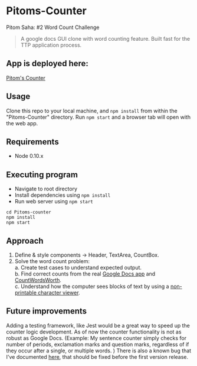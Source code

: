 # Pitoms-Counter

Pitom Saha: #2 Word Count Challenge  
>A google docs GUI clone with word counting feature. Built fast for the TTP application process.  

## App is deployed here:

[Pitom's Counter](https://pitoms-gdoc-counter.herokuapp.com/)

## Usage
Clone this repo to your local machine, and `npm install` from within the "Pitoms-Counter" directory.
Run `npm start` and a browser tab will open with the web app.

## Requirements

* Node 0.10.x

## Executing program

* Navigate to root directory
* Install dependencies using `npm install`
* Run web server using `npm start`
```
cd Pitoms-counter
npm install
npm start
```

## Approach
1. Define & style components -> Header, TextArea, CountBox.
2. Solve the word count problem:  
  a. Create test cases to understand expected output.  
  b. Find correct counts from the real [Google Docs app](https://docs.google.com/document/u/0/) and [CountWordsWorth](http://countwordsworth.com/).  
  c. Understand how the computer sees blocks of text by using a [non-printable character viewer](https://www.soscisurvey.de/tools/view-chars.php).  
  

## Future improvements
Adding a testing framework, like Jest would be a great way to speed up the counter logic development. As of now the counter functionality is not as robust as Google Docs. (Example: My sentence counter simply checks for number of periods, exclamation marks and question marks, regardless of if they occur after a single, or multiple words. )
There is also a known bug that I've documented [here](https://github.com/pitoms/Pitoms-Counter/issues/1), that should be fixed before the first version release.

